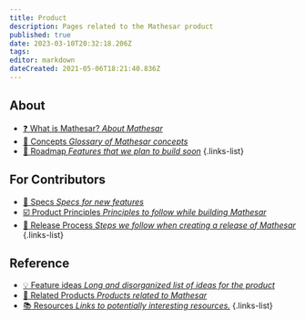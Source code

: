 ```yaml
---
title: Product
description: Pages related to the Mathesar product
published: true
date: 2023-03-10T20:32:18.206Z
tags: 
editor: markdown
dateCreated: 2021-05-06T18:21:40.836Z
---
```


## About

- [:question: What is Mathesar? *About Mathesar*](/product/about)
- [:blue_book: Concepts *Glossary of Mathesar concepts*](/product/concepts)
- [:construction: Roadmap *Features that we plan to build soon*](/product/roadmap)
{.links-list}

## For Contributors 
- [:crystal_ball: Specs *Specs for new features*](/product/specs)
- [:ballot_box_with_check: Product Principles *Principles to follow while building Mathesar*](/product/principles)
- [:rocket: Release Process *Steps we follow when creating a release of Mathesar*](/product/release-process)
{.links-list}

## Reference
- [:bulb: Feature ideas *Long and disorganized list of ideas for the product*](/product/feature-ideas)
- [:link: Related Products *Products related to Mathesar*](/product/related)
- [:books: Resources *Links to potentially interesting resources.*](/product/resources)
{.links-list}